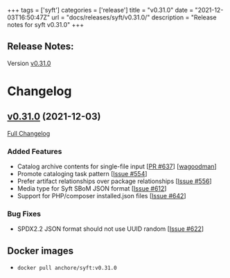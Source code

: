 +++
tags = ['syft']
categories = ['release']
title = "v0.31.0"
date = "2021-12-03T16:50:47Z"
url = "docs/releases/syft/v0.31.0/"
description = "Release notes for syft v0.31.0"
+++

## Release Notes:
Version [v0.31.0](https://github.com/anchore/syft/releases/tag/v0.31.0)

# Changelog

## [v0.31.0](https://github.com/anchore/syft/tree/v0.31.0) (2021-12-03)

[Full Changelog](https://github.com/anchore/syft/compare/v0.30.1...v0.31.0)

### Added Features

- Catalog archive contents for single-file input [[PR #637](https://github.com/anchore/syft/pull/637)] [[wagoodman](https://github.com/wagoodman)]
- Promote cataloging task pattern [[Issue #554](https://github.com/anchore/syft/issues/554)]
- Prefer artifact relationships over package relationships [[Issue #556](https://github.com/anchore/syft/issues/556)]
- Media type for Syft SBoM JSON format [[Issue #612](https://github.com/anchore/syft/issues/612)]
- Support for PHP/composer installed.json files [[Issue #642](https://github.com/anchore/syft/issues/642)]

### Bug Fixes

- SPDX2.2 JSON format should not use UUID random  [[Issue #622](https://github.com/anchore/syft/issues/622)]




## Docker images

- `docker pull anchore/syft:v0.31.0`
